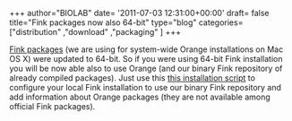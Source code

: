 +++
author="BIOLAB"
date= '2011-07-03 12:31:00+00:00'
draft= false
title="Fink packages now also 64-bit"
type="blog"
categories=["distribution" ,"download" ,"packaging" ]
+++

[Fink packages](http://www.finkproject.org/) (we are using for system-wide Orange installations on Mac OS X) were updated to 64-bit. So if you were using 64-bit Fink installation you will be now able also to use Orange (and our binary Fink repository of already compiled packages). Just use this [this installation script](/svn/orange/trunk/install-scripts/mac/fink-selfupdate-orange.sh) to configure your local Fink installation to use our binary Fink repository and add information about Orange packages (they are not available among official Fink packages).
